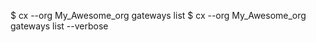 <!-- layout:code post: gateway_example -->


$ cx --org My_Awesome_org gateways list
$ cx --org My_Awesome_org gateways list --verbose
